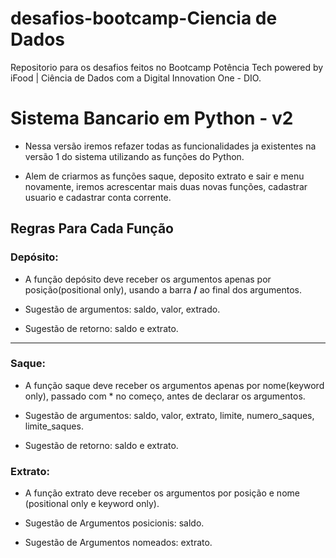 # desafios-bootcamp-Ciencia de Dados
 Repositorio para os desafios feitos no Bootcamp Potência Tech powered by iFood | Ciência de Dados com a Digital Innovation One - DIO.
<h1>Sistema Bancario em Python - v2</h1>

  - Nessa versão iremos refazer todas as funcionalidades ja existentes na versão 1 do sistema utilizando as funções do Python.

  - Alem de criarmos as funções saque, deposito extrato e sair e menu novamente, iremos acrescentar mais duas novas funções, cadastrar usuario e cadastrar conta corrente.

<h2>Regras Para Cada Função</h2>

<h3>Depósito:</h3>

  - A função depósito deve receber os argumentos apenas por posição(positional only), usando a barra **/** ao final dos argumentos.

  - Sugestão de argumentos: saldo, valor, extrado.
  
  - Sugestão de retorno: saldo e extrato.

___  
<h3>Saque:</h3>

  - A função saque deve receber os argumentos apenas por nome(keyword only), passado com * no começo, antes de declarar os argumentos.

  - Sugestão de argumentos: saldo, valor, extrato, limite, numero_saques, limite_saques.

  - Sugestão de retorno: saldo e extrato.

<h3>Extrato:</h3>

  - A função extrato deve receber os argumentos por posição e nome (positional only e keyword only).

  - Sugestão de Argumentos posicionis: saldo.

  - Sugestão de Argumentos nomeados: extrato.

